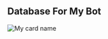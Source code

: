 ## Database For My Bot

![My card name](https://cardivo.vercel.app/api?name=SPARK%20-%20SHADOW&description=Hi,%20Welcome%20To%20My%20Profile%20❤&image=https://i.imgur.com/0OKNZ5G.jpeg?q=tbn:ANd9GcR7aMC3bf4bg4l_nhYS2Un9FXbFYcB4T83Shjk8xSUZDh_D61LFpzbpeqLW&s=10?v=4&backgroundColor=%23ecf0f1&instagram=_spark_shadow_&github=SPARK-SHADOW&)
